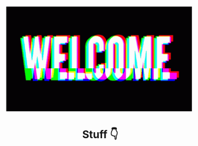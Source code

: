 ![Banner](https://github.com/J-Manley/J-Manley/raw/main/assets/2.gif)
<h1 align="center"> Stuff 👇</h1>
